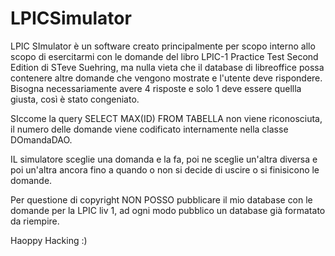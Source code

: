 # LPICSimulator
LPIC SImulator è un software creato principalmente per scopo interno allo scopo di esercitarmi con le domande del libro LPIC-1 Practice Test Second Edition  di STeve Suehring, ma nulla vieta che il database di libreoffice possa contenere altre domande che vengono mostrate e l'utente deve rispondere.
Bisogna necessariamente avere 4 risposte e solo 1 deve essere quellla giusta, così è stato congeniato.

SIccome la query SELECT MAX(ID) FROM TABELLA non viene riconosciuta, il numero delle domande viene codificato internamente nella classe DOmandaDAO.

IL simulatore sceglie una domanda e la fa, poi ne sceglie un'altra diversa e poi un'altra ancora fino a quando o non si decide di uscire o si finisicono le domande.

Per questione di copyright NON POSSO pubblicare il mio database con le domande per la LPIC liv 1, ad ogni modo pubblico un database già formatato da riempire.

Haoppy Hacking :)
